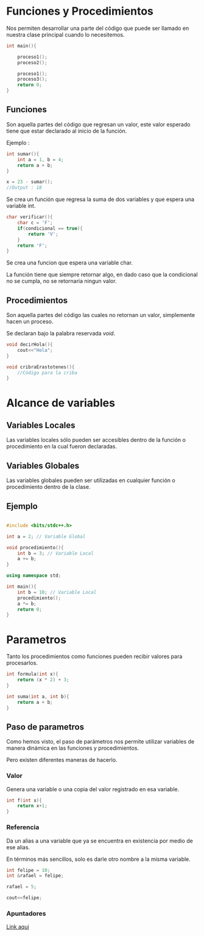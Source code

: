 # Funciones y Procedimientos

Nos permiten desarrollar una parte del código que puede ser llamado en nuestra clase principal cuando lo necesitemos.

```cpp
int main(){

    proceso1();
    proceso2();

    proceso1();
    proceso3();
    return 0;
}
```

## Funciones
Son aquella partes del código que regresan un valor, este valor esperado tiene que estar declarado al inicio de la función.

Ejemplo : 
```cpp
int sumar(){
    int a = 1, b = 4;
    return a + b;
}

x = 23 - sumar();
//Output : 18
```
Se crea un función que regresa la suma de dos variables y que espera una variable int.

```cpp
char verificar(){
    char c = 'F';
    if(condicional == true){
        return 'V';
    }
    return 'F';
}
```

Se crea una funcion que espera una variable char. 

La función tiene que siempre retornar algo, en dado caso que la condicional no se cumpla, no se retornaria ningun valor.

## Procedimientos

Son aquella partes del código las cuales no retornan un valor, simplemente hacen un proceso.

Se declaran bajo la palabra reservada *void*.

```cpp
void decirHola(){
    cout<<"Hola";
}

void cribraErastotenes(){
    //Código para la criba
}
```

# Alcance de variables

## Variables Locales

Las variables locales sólo pueden ser accesibles dentro de la función o procedimiento en la cual fueron declaradas.


## Variables Globales

Las variables globales pueden ser utilizadas en cualquier función o procedimiento dentro de la clase.

## Ejemplo

```cpp

#include <bits/stdc++.h>

int a = 2; // Variable Global

void procedimiento(){
    int b = 3; // Variable Local
    a += b;
}

using namespace std;

int main(){
    int b = 10; // Variable Local
    procedimiento();
    a *= b;
    return 0;
}
```
# Parametros

Tanto los procedimientos como funciones pueden recibir valores para procesarlos.

```cpp
int formula(int x){
    return (x * 2) + 3;
}

int suma(int a, int b){
    return a + b;
}
```
## Paso de parametros

Como hemos visto, el paso de parámetros nos permite utilizar variables de manera dinámica en las funciones y procedimientos. 

Pero existen diferentes maneras de hacerlo.

### Valor

Genera una variable o una copia del valor registrado en esa variable.

```cpp
int f(int x){
    return x+1;
}

```

### Referencia

Da un alias a una variable que ya se encuentra en existencia por medio de ese alias.

En términos más sencillos, solo es darle otro nombre a la misma variable.

```cpp
int felipe = 10;
int &rafael = felipe;

rafael = 5;

cout<<felipe;
```

### Apuntadores

[Link aqui]()
